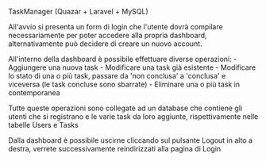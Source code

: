 TaskManager (Quazar + Laravel + MySQL)

All'avvio si presenta un form di login che l'utente dovrà compilare necessariamente per poter accedere alla propria dashboard,
alternativamente può decidere di creare un nuovo account.

All'interno della dashboard è possibile effettuare diverse operazioni: - Aggiungere una nuova task - Modificare una task già esistente - Modificare lo stato di una o più task, passare da 'non conclusa' a 'conclusa' e viceversa (le task concluse sono sbarrate) - Eliminare una o più task in contemporanea

Tutte queste operazioni sono collegate ad un database che contiene gli utenti che si registrano e le varie task da loro aggiunte,
rispettivamente nelle tabelle Users e Tasks

Dalla dashboard è possibile uscirne cliccando sul pulsante Logout in alto a destra, verrete successivamente reindirizzati alla pagina di Login
